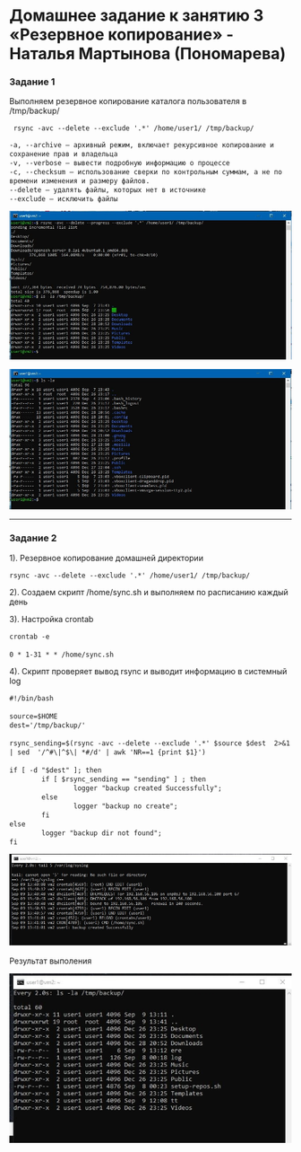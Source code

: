 # Домашнее задание к занятию 3 «Резервное копирование» - Наталья Мартынова (Пономарева)

### Задание 1

Выполняем резервное копирование каталога пользователя в /tmp/backup/

```
 rsync -avc --delete --exclude '.*' /home/user1/ /tmp/backup/

```

```
-a, --archive – архивный режим, включает рекурсивное копирование и сохранение прав и владельца
-v, --verbose – вывести подробную информацию о процессе
-c, --checksum – использование сверки по контрольным суммам, а не по времени изменения и размеру файлов.
--delete – удалять файлы, которых нет в источнике
--exclude – исключить файлы
```

![Снимок1](https://github.com/NatoshFehn/hw-sflt-03/blob/main/Снимок1.jpg)


![Снимок2](https://github.com/NatoshFehn/hw-sflt-03/blob/main/Снимок2.jpg)


----

### Задание 2

1). Резервное копирование домашней директории 

```
rsync -avc --delete --exclude '.*' /home/user1/ /tmp/backup/

```

2). Создаем скрипт /home/sync.sh и выполняем по расписанию каждый день 

3). Настройка crontab

```
crontab -e

0 * 1-31 * * /home/sync.sh

```

4). Скрипт проверяет вывод rsynс и выводит информацию в системный log

```
#!/bin/bash

source=$HOME 
dest='/tmp/backup/'

rsync_sending=$(rsync -avc --delete --exclude '.*' $source $dest  2>&1 | sed  '/^#\|^$\| *#/d' | awk 'NR==1 {print $1}')

if [ -d "$dest" ]; then
        if [ $rsync_sending == "sending" ] ; then
                logger "backup created Successfully";
        else
                logger "backup no create";
        fi
else
        logger "backup dir not found";
fi

```

![Снимок3](https://github.com/NatoshFehn/hw-sflt-03/blob/main/Снимок3.jpg)

Результат выполения

![Снимок4](https://github.com/NatoshFehn/hw-sflt-03/blob/main/Снимок4.jpg)
